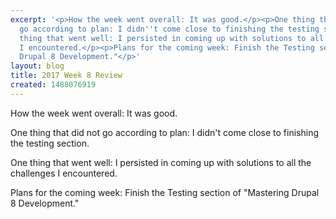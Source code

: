 ```yaml
---
excerpt: '<p>How the week went overall: It was good.</p><p>One thing that did not
  go according to plan: I didn''t come close to finishing the testing section.</p><p>One
  thing that went well: I persisted in coming up with solutions to all the challenges
  I encountered.</p><p>Plans for the coming week: Finish the Testing section of "Mastering
  Drupal 8 Development."</p>'
layout: blog
title: 2017 Week 8 Review
created: 1488076919
---
```

<p>How the week went overall: It was good.</p><p>One thing that did not go according to plan: I didn't come close to finishing the testing section.</p><p>One thing that went well: I persisted in coming up with solutions to all the challenges I encountered.</p><p>Plans for the coming week: Finish the Testing section of "Mastering Drupal 8 Development."</p>
